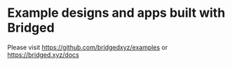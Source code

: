 # Example designs and apps built with Bridged

Please visit https://github.com/bridgedxyz/examples or https://bridged.xyz/docs
